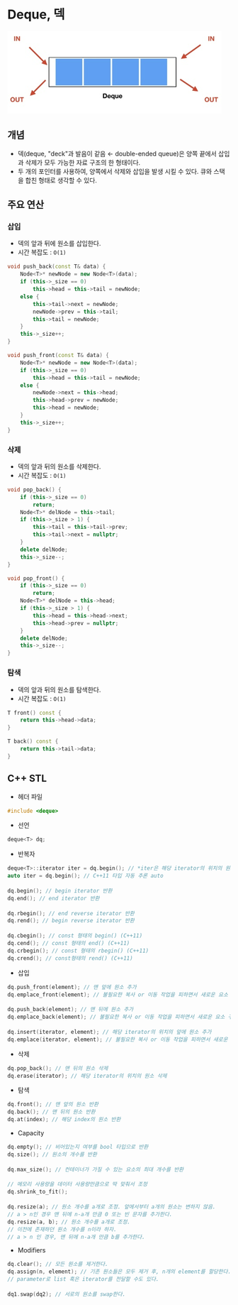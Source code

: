 # Deque, 덱
![](imgs/1.PNG)

## 개념
- 덱(deque, "deck"과 발음이 같음 ← double-ended queue)은 양쪽 끝에서 삽입과 삭제가 모두 가능한 자료 구조의 한 형태이다.
- 두 개의 포인터를 사용하여, 양쪽에서 삭제와 삽입을 발생 시킬 수 있다. 큐와 스택을 합친 형태로 생각할 수 있다.

## 주요 연산
### 삽입
- 덱의 앞과 뒤에 원소를 삽입한다.
- 시간 복잡도 : `O(1)`
```c++
void push_back(const T& data) {
	Node<T>* newNode = new Node<T>(data);
	if (this->_size == 0)
		this->head = this->tail = newNode;
	else {
		this->tail->next = newNode;
		newNode->prev = this->tail;
		this->tail = newNode;
	}
	this->_size++;
}
```
```c++
void push_front(const T& data) {
	Node<T>* newNode = new Node<T>(data);
	if (this->_size == 0)
		this->head = this->tail = newNode;
	else {
		newNode->next = this->head;
		this->head->prev = newNode;
		this->head = newNode;
	}
	this->_size++;
}
```

### 삭제
- 덱의 앞과 뒤의 원소를 삭제한다.
- 시간 복잡도 : `O(1)`
```c++
void pop_back() {
	if (this->_size == 0)
		return;
	Node<T>* delNode = this->tail;
	if (this->_size > 1) {
		this->tail = this->tail->prev;
		this->tail->next = nullptr;
	}
	delete delNode;
	this->_size--;
}
```
```c++
void pop_front() {
	if (this->_size == 0)
		return;
	Node<T>* delNode = this->head;
	if (this->_size > 1) {
		this->head = this->head->next;
		this->head->prev = nullptr;
	}
	delete delNode;
	this->_size--;
}
```

### 탐색
- 덱의 앞과 뒤의 원소를 탐색한다.
- 시간 복잡도 : `O(1)`
```c++
T front() const {
	return this->head->data;
}
```
```c++
T back() const {
	return this->tail->data;
}
```

## C++ STL
- 헤더 파일
```c++
#include <deque>
```
- 선언
```c++
deque<T> dq;
```
- 반복자
```c++
deque<T>::iterator iter = dq.begin(); // *iter은 해당 iterator의 위치의 원소를 반환한다.
auto iter = dq.begin(); // C++11 타입 자동 추론 auto

dq.begin(); // begin iterator 반환
dq.end(); // end iterator 반환

dq.rbegin(); // end reverse iterator 반환
dq.rend(); // begin reverse iterator 반환

dq.cbegin(); // const 형태의 begin() (C++11)
dq.cend(); // const 형태의 end() (C++11)
dq.crbegin(); // const 형태의 rbegin() (C++11)
dq.crend(); // const형태의 rend() (C++11)
```
- 삽입
```c++
dq.push_front(element); // 맨 앞에 원소 추가
dq.emplace_front(element); // 불필요한 복사 or 이동 작업을 피하면서 새로운 요소 구성 가능(C++11)

dq.push_back(element); // 맨 뒤에 원소 추가
dq.emplace_back(element); // 불필요한 복사 or 이동 작업을 피하면서 새로운 요소 구성 가능(C++11)

dq.insert(iterator, element); // 해당 iterator의 위치의 앞에 원소 추가
dq.emplace(iterator, element); // 불필요한 복사 or 이동 작업을 피하면서 새로운 요소 구성 가능(C++11)
```
- 삭제
```c++
dq.pop_back(); // 맨 뒤의 원소 삭제
dq.erase(iterator); // 해당 iterator의 위치의 원소 삭제
```
- 탐색
```c++
dq.front(); // 맨 앞의 원소 반환
dq.back(); // 맨 뒤의 원소 반환
dq.at(index); // 해당 index의 원소 반환
```
- Capacity
```c++
dq.empty(); // 비어있는지 여부를 bool 타입으로 반환
dq.size(); // 원소의 개수를 반환

dq.max_size(); // 컨테이너가 가질 수 있는 요소의 최대 개수를 반환

// 메모리 사용량을 데이터 사용량만큼으로 딱 맞춰서 조정
dq.shrink_to_fit(); 

dq.resize(a); // 원소 개수를 a개로 조정. 앞에서부터 a개의 원소는 변하지 않음.
// a > n인 경우 맨 뒤에 n-a개 만큼 0 또는 빈 문자를 추가한다.
dq.resize(a, b); // 원소 개수를 a개로 조정.
// 이전에 존재하던 원소 개수를 n이라 하자.
// a > n 인 경우, 맨 뒤에 n-a개 만큼 b를 추가한다.
```
- Modifiers
```c++
dq.clear(); // 모든 원소를 제거한다.
dq.assign(n, element); // 기존 원소들은 모두 제거 후, n개의 element를 할당한다.
// parameter로 list 혹은 iterator를 전달할 수도 있다.

dq1.swap(dq2); // 서로의 원소를 swap한다.
```

